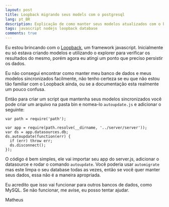 ```yaml
---
layout: post
title: Loopback migrando seus models com o postgresql
lang: pt_BR
description: Explicação de como manter seus modelos atualizados com o banco de dados utilizando Loopback
tags: javascript nodejs loopback database
comments: true
--- 
```


Eu estou brincando com o [Loopback](https://strongloop.com/node-js/loopback-framework/), um framework javascript. Inicialmente eu só estava criando modelos e utilizando o explorer para verificar os resultados do mesmo, porém agora eu atingi um ponto que preciso persistir os dados.

Eu não consegui encontrar como manter meu banco de dados e meus modelos sincronizados facilmente, não tenho certeza se eu que não estou tão familiar com o Loopback ainda, ou se a documentação esta realmente um pouco confusa. 

Então para criar um script que mantenha seus modelos sincronizados você pode criar um arquivo na pasta bin e nomea-lo `autoupdate.js` e adicionar o seguinte:

```
var path = require('path');

var app = require(path.resolve(__dirname, '../server/server'));
var ds = app.datasources.db;
ds.autoupdate(function(err) {
  if (err) throw err;
  ds.disconnect();
});
```

O código é bem simples, ele vai importar seu app do server.js, adicionar o datasource e rodar o comando `autoupdate`. Você poderia usar `automigrate` mas este limpa o seu database todas as vezes, então se você quer manter seus dados, essa não é a maneira apropriada. 

Eu acredito que isso vai funcionar para outros bancos de dados, como MySQL. Se não funcionar, me avise, eu posso tentar ajudar.

Matheus